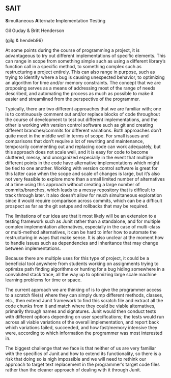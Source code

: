 ## SAIT
**S**imultaneous **A**lternate **I**mplementation **T**esting


Gil Guday & Britt Henderson

(gilg & hendeb96)

At some points during the course of programming a project, it is advantageous to try out different 
implementations of specific elements. This can range in scope from something simple such as using a 
different library’s function call in a specific method, to something complex such as restructuring a 
project entirely. This can also range in purpose, such as trying to identify where a bug is causing 
unexpected behavior, to optimizing an algorithm for time and/or memory constraints. The concept that 
we are proposing serves as a means of addressing most of the range of needs described, and 
automating the process as much as possible to make it easier and streamlined from the perspective of 
the programmer.


Typically, there are two different approaches that we are familiar with; one is to continuously comment 
out and/or replace blocks of code throughout the course of development to test out different 
implementations, 
and the other is working with version control software such as git and creating 
different branches/commits for different variations. Both approaches don’t quite meet in the middle 
well in terms of scope. For small issues and comparisons that don’t require a lot of rewriting and 
maintenance, temporarily commenting out and replacing code can work adequately, but this approach 
does not scale well, and it is easy for code to become cluttered, messy, and unorganized especially in 
the event that multiple different points in the code have alternative implementations which might be 
tied to one another. Working with version control software is great for this latter case when the scope 
and scale of changes is large, but it’s also not very feasible to explore more than a small limited number 
of alternatives at a time using this approach without creating a large number
of commits/branches, 
which leads to a messy repository that is difficult to track through later. It also doesn’t allow for much 
simultaneous exploration since it would require comparison across commits, which can be a difficult 
prospect as far as the git 
setups and rollbacks that may be required.


The limitations of our idea are that it most likely will be an extension to a testing framework such as 
Junit rather than a standalone, and for multiple complex implementation alternatives, especially in the 
case of multi-class or multi-method alternatives, it can be hard to infer 
how to automate the 
restructuring in ways that make sense. It is also unclear at the moment how to handle issues such as 
dependencies and inheritance that may change between implementations. 


Because there are multiple uses for this type of project, it could be a beneficial tool anywhere from 
students working on assignments trying to optimize path finding algorithms or hunting for a bug hiding 
somewhere in a convoluted stack
trace, all the way up to optimizing large scale machine learning 
problems for time or space. 


The current approach we are thinking of is to give the programmer access to a scratch file(s) where they 
can simply dump different methods, classes, etc., then extend Junit framework to find this scratch file 
and extract all the code chunks from it and match where they could be viable alternatives, primarily 
through names and signatures. Junit would then conduct tests with different options depending on user 
specifications; the
tests would run across all viable variations of the overall implementation, and report 
back which variations failed, succeeded, and how fast/memory intensive they were, according to which 
information the programmer was most interested in.


The biggest challenge that we face is that neither of us are very familiar with the specifics of Junit and 
how to extend its functionality, so there is a risk that doing so is nigh impossible and we will need to 
rethink our approach to target text replacement in the programmer’s target code files rather than the 
cleaner approach of dealing with it through Junit.
